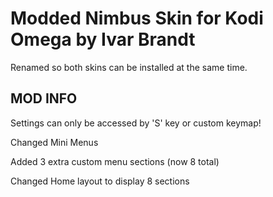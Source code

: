 # Modded Nimbus Skin for Kodi Omega by Ivar Brandt
Renamed so both skins can be installed at the same time.


## MOD INFO

Settings can only be accessed by 'S' key or custom keymap!

Changed Mini Menus

Added 3 extra custom menu sections (now 8 total)

Changed Home layout to display 8 sections

